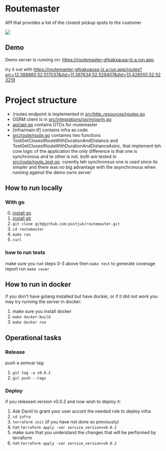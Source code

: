 
# Routemaster

API that provides a list of the closest pickup spots to the customer

![](https://t3.ftcdn.net/jpg/00/82/84/72/360_F_82847279_fW7TCAujmT5B1G3HwSK7uPzrb0dgXGo2.jpg)



## Demo
Demo server is running on: https://routemaster-gfpakxausa-lz.a.run.app


try it out with
https://routemaster-gfpakxausa-lz.a.run.app/routes?src=12.388860,52.517037&dst=11.397634,52.529407&dst=13.428555,52.523219

# Project structure

- /routes endpoint is implemented in [src/http_resources/routes.go](src/http_resources/routes.go)
- OSRM client is in [src/integrations/osrm/osrm.go](src/integrations/osrm/osrm.go)
- [api/api.go](api/api.go) contains DTOs for routemaster
- [infra/main.tf] contains infra as code
- [src/route/route.go](src/route/route.go) containes two functions TestGetClosestRouteWithDurationAndDistance and TestGetClosestRouteWithDurationAndDistanceAsinc, that implement teh core logic of the application the only difference is that one is synchronous and te other is not. both are tested in [src/route/route_test.go](src/route/route_test.go). curently teh synchronous one is used since its simpler and there was no big advantage with the asynchronous when running against the demo osrm server
## How to run locally

### With go
0) [install go](https://go.dev/doc/install)
1) [install git](https://git-scm.com/book/en/v2/Getting-Started-Installing-Git)
2) `git clone git@github.com:pintjuk/routemaster.git`
3) `cd routemaster`
4) `make run`
5) `curl `
### how to run tests
make sure you run steps 0-3 above then `make test` to generate coverage report run `make cover`

## How to run in docker
if you don't have golang installed but have docker, or if it did not work you may try running the server in docker:
1) make sure you install docker
2) `make docker-build`
3) `make docker run`

## Operational tasks
### Release
push a semvar tag:
1) `git tag -a v0.0.2`
2) `git push --tags`

### Deploy
if you released version v0.0.2 and now wish to deploy it:
1) Ask Daniil to grant your user accont the needed role to deploy infra
2) `cd infra`
3) `terraform init` (if you have not done so previously)
3) run `terraform apply -var service_version=v0.0.2`
4) make sure that you understand the changes that will be performed by terraform
5) run `terraform apply -var service_version=v0.0.2`


